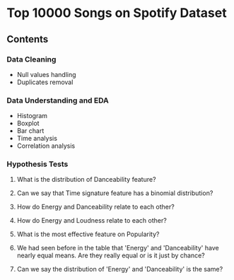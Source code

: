 # Top 10000 Songs on Spotify Dataset


## Contents
### Data Cleaning
* Null values handling
* Duplicates removal

### Data Understanding and EDA
* Histogram
* Boxplot
* Bar chart
* Time analysis
* Correlation analysis

### Hypothesis Tests
1. What is the distribution of Danceability feature?

2. Can we say that Time signature feature has a binomial distribution?

3. How do Energy and Danceability relate to each other?

4. How do Energy and Loudness relate to each other?
   
5. What is the most effective feature on Popularity?

6. We had seen before in the table that 'Energy' and 'Danceability' have nearly equal means.
Are they really equal or is it just by chance?

7. Can we say the distribution of 'Energy' and 'Danceability' is the same?
